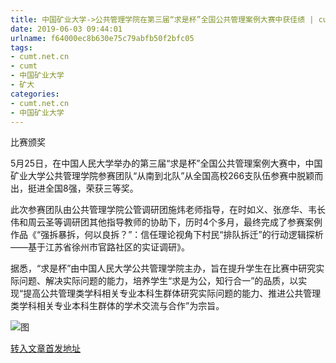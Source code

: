 ```yaml
---
title: 中国矿业大学->公共管理学院在第三届“求是杯”全国公共管理案例大赛中获佳绩 | cumt.net.cn
date: 2019-06-03 09:44:01
urlname: f64000ec8b630e75c79abfb50f2bfc05
tags: 
- cumt.net.cn
- cumt
- 中国矿业大学
- 矿大
categories:
- cumt.net.cn
- 中国矿业大学
---
```



比赛颁奖

5月25日，在中国人民大学举办的第三届“求是杯”全国公共管理案例大赛中，中国矿业大学公共管理学院参赛团队“从南到北队”从全国高校266支队伍参赛中脱颖而出，挺进全国8强，荣获三等奖。

此次参赛团队由公共管理学院公管调研团施炜老师指导，在时如义、张彦华、韦长伟和周云圣等调研团其他指导教师的协助下，历时4个多月，最终完成了参赛案例作品《“强拆暴拆，何以良拆？”：信任理论视角下村民“排队拆迁”的行动逻辑探析——基于江苏省徐州市官路社区的实证调研》。

据悉，“求是杯”由中国人民大学公共管理学院主办，旨在提升学生在比赛中研究实际问题、解决实际问题的能力，培养学生“求是为公，知行合一”的品质，以实现“提高公共管理类学科相关专业本科生群体研究实际问题的能力、推进公共管理类学科相关专业本科生群体的学术交流与合作”为宗旨。



![图](http://xwzx.cumt.edu.cn/_upload/article/images/4e/9e/5a76f448493e8bf5fc67ade82fa7/8e362e2f-3874-4aa3-a875-578d5404efeb.png)

[转入文章首发地址](http://xwzx.cumt.edu.cn/0d/1c/c523a527644/page.htm)